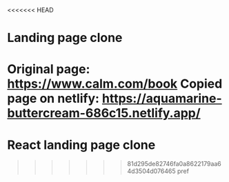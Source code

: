 <<<<<<< HEAD

# Landing page clone

Original page: https://www.calm.com/book
Copied page on netlify: https://aquamarine-buttercream-686c15.netlify.app/
=======

# React landing page clone

> > > > > > > 81d295de82746fa0a8622179aa64d3504d076465
> > > > > > > pref
